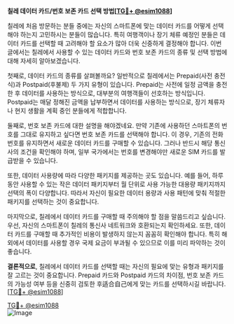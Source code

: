 **칠레 데이터 카드/번호 보존 카드 선택 방법[[TG💪+ @esim1088](https://t.me/s/esim1088)]**

칠레에 처음 방문하는 분들 중에는 자신의 스마트폰에 맞는 데이터 카드를 어떻게 선택해야 하는지 고민하시는 분들이 많습니다. 특히 여행객이나 장기 체류 예정인 분들은 데이터 카드를 선택할 때 고려해야 할 요소가 많아 더욱 신중하게 결정해야 합니다. 이번 글에서는 칠레에서 사용할 수 있는 데이터 카드와 번호 보존 카드의 종류 및 선택 방법에 대해 자세히 알아보겠습니다.

첫째로, 데이터 카드의 종류를 살펴볼까요? 일반적으로 칠레에서는 Prepaid(사전 충전식)과 Postpaid(후불제) 두 가지 유형이 있습니다. Prepaid는 사전에 일정 금액을 충전한 후 데이터를 사용하는 방식으로, 대부분의 여행객들이 선호하는 방식입니다. Postpaid는 매달 정해진 금액을 납부하면서 데이터를 사용하는 방식으로, 장기 체류자나 현지 생활을 계획 중인 분들에게 적합합니다.

둘째로, 번호 보존 카드에 대한 설명을 해야겠네요. 만약 기존에 사용하던 스마트폰의 번호를 그대로 유지하고 싶다면 번호 보존 카드를 선택해야 합니다. 이 경우, 기존의 전화번호를 유지하면서 새로운 데이터 카드를 구매할 수 있습니다. 그러나 반드시 해당 통신사의 조건을 확인해야 하며, 일부 국가에서는 번호를 변경해야만 새로운 SIM 카드를 발급받을 수 있습니다.

또한, 데이터 사용량에 따라 다양한 패키지를 제공하는 곳도 있습니다. 예를 들어, 하루 동안 사용할 수 있는 작은 데이터 패키지부터 월 단위로 사용 가능한 대용량 패키지까지 선택의 폭이 다양합니다. 따라서 자신이 필요한 데이터 용량과 사용 패턴에 맞춰 적절한 패키지를 선택하는 것이 중요합니다.

마지막으로, 칠레에서 데이터 카드를 구매할 때 주의해야 할 점을 말씀드리고 싶습니다. 우선, 자신의 스마트폰이 칠레의 통신사 네트워크와 호환되는지 확인하세요. 또한, 데이터 카드를 구매할 때 추가적인 비용이 발생하지 않는지 꼼꼼히 확인해야 합니다. 특히 해외에서 데이터를 사용할 경우 국제 요금이 부과될 수 있으므로 이를 미리 파악하는 것이 좋습니다.

**결론적으로**, 칠레에서 데이터 카드를 선택할 때는 자신의 필요에 맞는 유형과 패키지를 잘 고르는 것이 중요합니다. Prepaid 카드와 Postpaid 카드의 차이점, 번호 보존 카드의 가능성 여부 등을 신중히 검토한 후适合自己에게 맞는 카드를 선택하시길 바랍니다. [[TG💪+ @esim1088](https://t.me/s/esim1088)]

[TG💪+ @esim1088](https://t.me/s/esim1088)  
![Image](https://i.postimg.cc/Y0z9fWf4/image.png)